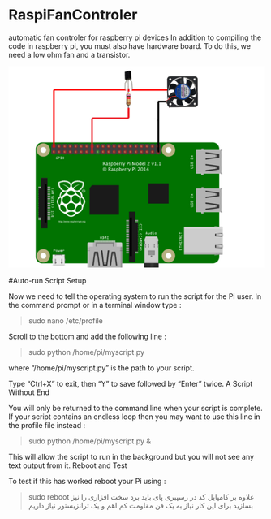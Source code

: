 # RaspiFanControler
automatic fan controler for raspberry pi devices
In addition to compiling the code in raspberry pi, you must also have hardware board. To do this, we need a low ohm fan and a transistor.

![img](https://github.com/AidinZe/RaspiFanControler/blob/master/raspi%20fan.jpg)

#Auto-run Script Setup

Now we need to tell the operating system to run the script for the Pi user. In the command prompt or in a terminal window type :

> sudo nano /etc/profile

Scroll to the bottom and add the following line :

> sudo python /home/pi/myscript.py

where “/home/pi/myscript.py” is the path to your script.

Type “Ctrl+X” to exit, then “Y” to save followed by “Enter” twice.
A Script Without End

You will only be returned to the command line when your script is complete. If your script contains an endless loop then you may want to use this line in the profile file instead :

> sudo python /home/pi/myscript.py &

This will allow the script to run in the background but you will not see any text output from it.
Reboot and Test

To test if this has worked reboot your Pi using :

> sudo reboot
علاوه بر کامپایل کد در رسپبری پای باید برد سخت افزاری را نیز بسازید برای این کار نیاز به یک فن مقاومت کم اهم و یک ترانزیستور نیاز داریم 
